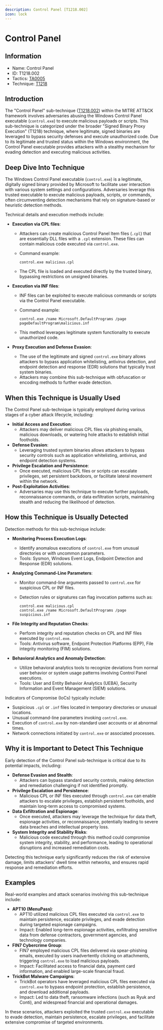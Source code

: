 ```yaml
---
description: Control Panel [T1218.002]
icon: lock
---
```


# Control Panel

## Information

- Name: Control Panel
- ID: T1218.002
- Tactics: [TA0005](../TA0005/TA0005.md)
- Technique: [T1218](T1218.md)

## Introduction

The "Control Panel" sub-technique ([T1218.002](https://attack.mitre.org/techniques/T1218/002/)) within the MITRE ATT\&CK framework involves adversaries abusing the Windows Control Panel executable (`control.exe`) to execute malicious payloads or scripts. This sub-technique is categorized under the broader "Signed Binary Proxy Execution" (T1218) technique, where legitimate, signed binaries are leveraged to bypass security defenses and execute unauthorized code. Due to its legitimate and trusted status within the Windows environment, the Control Panel executable provides attackers with a stealthy mechanism for evading detection and executing malicious activities.

## Deep Dive Into Technique

The Windows Control Panel executable (`control.exe`) is a legitimate, digitally signed binary provided by Microsoft to facilitate user interaction with various system settings and configurations. Adversaries leverage this trusted executable to execute malicious payloads, scripts, or commands, often circumventing detection mechanisms that rely on signature-based or heuristic detection methods.

Technical details and execution methods include:

- **Execution via CPL files**:

  - Attackers can create malicious Control Panel Item files (`.cpl`) that are essentially DLL files with a `.cpl` extension. These files can contain malicious code executed via `control.exe`.
  - Command example:

    ```
    control.exe malicious.cpl
    ```

  - The CPL file is loaded and executed directly by the trusted binary, bypassing restrictions on unsigned binaries.

- **Execution via INF files**:

  - INF files can be exploited to execute malicious commands or scripts via the Control Panel executable.
  - Command example:

    ```
    control.exe /name Microsoft.DefaultPrograms /page pageDefaultProgram\malicious.inf
    ```

  - This method leverages legitimate system functionality to execute unauthorized code.

- **Proxy Execution and Defense Evasion**:
  - The use of the legitimate and signed `control.exe` binary allows attackers to bypass application whitelisting, antivirus detection, and endpoint detection and response (EDR) solutions that typically trust system binaries.
  - Attackers may combine this sub-technique with obfuscation or encoding methods to further evade detection.

## When this Technique is Usually Used

The Control Panel sub-technique is typically employed during various stages of a cyber attack lifecycle, including:

- **Initial Access and Execution**:
  - Attackers may deliver malicious CPL files via phishing emails, malicious downloads, or watering hole attacks to establish initial footholds.
- **Defense Evasion**:
  - Leveraging trusted system binaries allows attackers to bypass security controls such as application whitelisting, antivirus, and endpoint detection systems.
- **Privilege Escalation and Persistence**:
  - Once executed, malicious CPL files or scripts can escalate privileges, set persistent backdoors, or facilitate lateral movement within the network.
- **Post-Exploitation Activities**:
  - Adversaries may use this technique to execute further payloads, reconnaissance commands, or data exfiltration scripts, maintaining stealth and reducing the likelihood of detection.

## How this Technique is Usually Detected

Detection methods for this sub-technique include:

- **Monitoring Process Execution Logs**:
  - Identify anomalous executions of `control.exe` from unusual directories or with uncommon parameters.
  - Tools: Sysmon, Windows Event Logs, Endpoint Detection and Response (EDR) solutions.
- **Analyzing Command-Line Parameters**:

  - Monitor command-line arguments passed to `control.exe` for suspicious CPL or INF files.
  - Detection rules or signatures can flag invocation patterns such as:

    ```
    control.exe malicious.cpl
    control.exe /name Microsoft.DefaultPrograms /page suspicious.inf
    ```

- **File Integrity and Reputation Checks**:
  - Perform integrity and reputation checks on CPL and INF files executed by `control.exe`.
  - Tools: Antivirus software, Endpoint Protection Platforms (EPP), File integrity monitoring (FIM) solutions.
- **Behavioral Analytics and Anomaly Detection**:
  - Utilize behavioral analytics tools to recognize deviations from normal user behavior or system usage patterns involving Control Panel executions.
  - Tools: User and Entity Behavior Analytics (UEBA), Security Information and Event Management (SIEM) solutions.

Indicators of Compromise (IoCs) typically include:

- Suspicious `.cpl` or `.inf` files located in temporary directories or unusual locations.
- Unusual command-line parameters invoking `control.exe`.
- Execution of `control.exe` by non-standard user accounts or at abnormal times.
- Network connections initiated by `control.exe` or associated processes.

## Why it is Important to Detect This Technique

Early detection of the Control Panel sub-technique is critical due to its potential impacts, including:

- **Defense Evasion and Stealth**:
  - Attackers can bypass standard security controls, making detection and remediation challenging if not identified promptly.
- **Privilege Escalation and Persistence**:
  - Malicious CPL or INF files executed through `control.exe` can enable attackers to escalate privileges, establish persistent footholds, and maintain long-term access to compromised systems.
- **Data Exfiltration and Espionage**:
  - Once executed, attackers may leverage the technique for data theft, espionage activities, or reconnaissance, potentially leading to severe data breaches and intellectual property loss.
- **System Integrity and Stability Risks**:
  - Malicious code executed through this method could compromise system integrity, stability, and performance, leading to operational disruptions and increased remediation costs.

Detecting this technique early significantly reduces the risk of extensive damage, limits attackers' dwell time within networks, and ensures rapid response and remediation efforts.

## Examples

Real-world examples and attack scenarios involving this sub-technique include:

- **APT10 (MenuPass)**:
  - APT10 utilized malicious CPL files executed via `control.exe` to maintain persistence, escalate privileges, and evade detection during targeted espionage campaigns.
  - Impact: Enabled long-term espionage activities, exfiltrating sensitive data from defense contractors, government agencies, and technology companies.
- **FIN7 Cybercrime Group**:
  - FIN7 employed malicious CPL files delivered via spear-phishing emails, executed by users inadvertently clicking on attachments, triggering `control.exe` to load malicious payloads.
  - Impact: Facilitated access to financial data, payment card information, and enabled large-scale financial fraud.
- **TrickBot Malware Campaigns**:
  - TrickBot operators have leveraged malicious CPL files executed via `control.exe` to bypass endpoint protection, establish persistence, and download additional payloads.
  - Impact: Led to data theft, ransomware infections (such as Ryuk and Conti), and widespread financial and operational damages.

In these scenarios, attackers exploited the trusted `control.exe` executable to evade detection, maintain persistence, escalate privileges, and facilitate extensive compromise of targeted environments.

